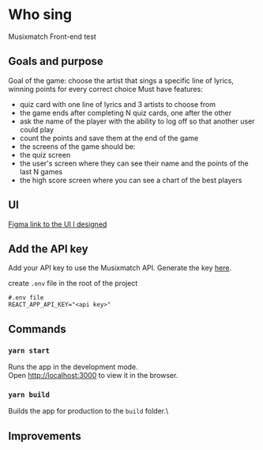 # Who sing

Musixmatch Front-end test

## Goals and purpose

Goal of the game:
choose the artist that sings a specific line of lyrics, winning points for every correct choice
Must have features:

- quiz card with one line of lyrics and 3 artists to choose from
- the game ends after completing N quiz cards, one after the other
- ask the name of the player with the ability to log off so that another user could play
- count the points and save them at the end of the game
- the screens of the game should be:
- the quiz screen
- the user's screen where they can see their name and the points of the last N games
- the high score screen where you can see a chart of the best players

## UI

[Figma link to the UI I designed](https://www.figma.com/fileumQ0ujQdIuU5DxZurJK7vY/Untitled?node-id=0%3A1)

## Add the API key
Add your API key to use the Musixmatch API.
Generate the key [here](https://developer.musixmatch.com/).

create `.env` file in the root of the project
```
#.env file
REACT_APP_API_KEY="<api key>"
```


## Commands

### `yarn start`

Runs the app in the development mode.\
Open [http://localhost:3000](http://localhost:3000) to view it in the browser.

### `yarn build`

Builds the app for production to the `build` folder.\

## Improvements
